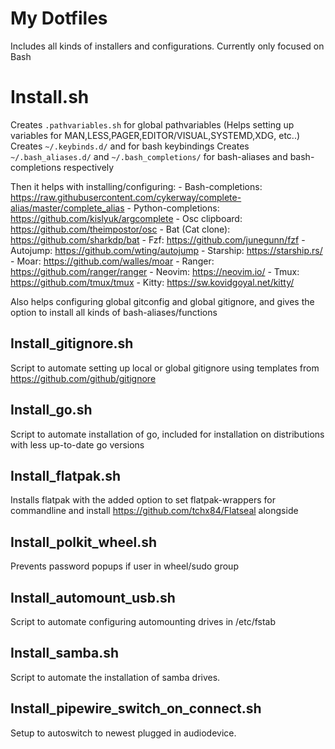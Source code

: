 My Dotfiles
===========

Includes all kinds of installers and configurations. 
Currently only focused on Bash 

# Install.sh
Creates `.pathvariables.sh` for global pathvariables (Helps setting up variables for MAN,LESS,PAGER,EDITOR/VISUAL,SYSTEMD,XDG, etc..)
Creates `~/.keybinds.d/` and for bash keybindings
Creates `~/.bash_aliases.d/` and `~/.bash_completions/` for bash-aliases and bash-completions respectively

Then it helps with installing/configuring:
    - Bash-completions: https://raw.githubusercontent.com/cykerway/complete-alias/master/complete_alias
    - Python-completions: https://github.com/kislyuk/argcomplete
    - Osc clipboard: https://github.com/theimpostor/osc
    - Bat (Cat clone): https://github.com/sharkdp/bat
    - Fzf: https://github.com/junegunn/fzf
    - Autojump: https://github.com/wting/autojump
    - Starship: https://starship.rs/
    - Moar: https://github.com/walles/moar
    - Ranger: https://github.com/ranger/ranger
    - Neovim: https://neovim.io/
    - Tmux: https://github.com/tmux/tmux
    - Kitty: https://sw.kovidgoyal.net/kitty/

Also helps configuring global gitconfig and global gitignore, and gives the option to install all kinds of bash-aliases/functions

## Install_gitignore.sh
Script to automate setting up local or global gitignore using templates from https://github.com/github/gitignore

## Install_go.sh
Script to automate installation of go, included for installation on distributions with less up-to-date go versions 

## Install_flatpak.sh
Installs flatpak with the added option to set flatpak-wrappers for commandline and install https://github.com/tchx84/Flatseal alongside

## Install_polkit_wheel.sh
Prevents password popups if user in wheel/sudo group

## Install_automount_usb.sh
Script to automate configuring automounting drives in /etc/fstab

## Install_samba.sh
Script to automate the installation of samba drives.

## Install_pipewire_switch_on_connect.sh
Setup to autoswitch to newest plugged in audiodevice.
